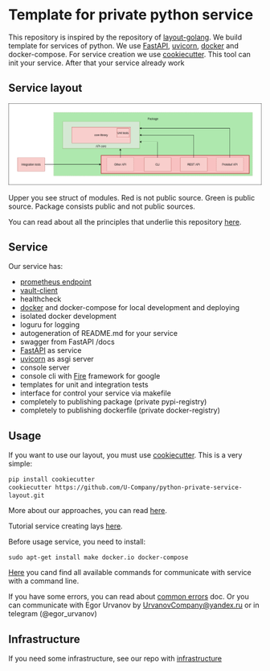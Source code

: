 # Template for private python service

This repository is inspired by the repository of [layout-golang](https://github.com/golang-standards/project-layout). 
We build template for services of python. We use [FastAPI](https://github.com/tiangolo/fastapi), 
[uvicorn](https://www.uvicorn.org/), [docker](https://www.docker.com/) and docker-compose. For service creation we use 
[cookiecutter](https://github.com/cookiecutter/cookiecutter). This tool can init your service. After that your service already work

## Service layout

![](docs/structure.png)

Upper you see struct of modules. Red is not public source. Green is public source. Package consists public and not public sources.

You can read about all the principles that underlie this repository [here](https://github.com/U-Company/python-service-layout/blob/master/%7B%7B%20cookiecutter.service%20%7D%7D/docs/structure.md).

## Service

Our service has:

- [prometheus endpoint](https://github.com/prometheus/client_python)
- [vault-client](https://github.com/U-Company/vault-client)
- healthcheck
- [docker](https://www.docker.com/) and docker-compose for local development and deploying
- isolated docker development
- loguru for logging
- autogeneration of README.md for your service
- swagger from FastAPI /docs
- [FastAPI](https://github.com/tiangolo/fastapi) as service
- [uvicorn](https://www.uvicorn.org/) as asgi server
- console server
- console cli with [Fire](https://github.com/google/python-fire) framework for google
- templates for unit and integration tests
- interface for control your service via makefile
- completely to publishing package (private pypi-registry)
- completely to publishing dockerfile (private docker-registry)

## Usage

If you want to use our layout, you must use [cookiecutter](https://github.com/cookiecutter/cookiecutter). This is a very simple:

    pip install cookiecutter
    cookiecutter https://github.com/U-Company/python-private-service-layout.git
    
More about our approaches, you can read [here](https://github.com/U-Company/notes).

Tutorial service creating lays [here](https://github.com/U-Company/python-service-layout/blob/master/docs/tutorial.md).

Before usage service, you need to install:

    sudo apt-get install make docker.io docker-compose
    
[Here](https://github.com/U-Company/python-service-layout/blob/master/%7B%7B%20cookiecutter.service%20%7D%7D/docs/commands.md) you cand find all available commands for communicate with service with a command line.

If you have some errors, you can read about [common errors](https://github.com/U-Company/python-private-service-layout/blob/master/%7B%7B%20cookiecutter.service%20%7D%7D/docs/errors.md) doc. Or you can communicate with Egor Urvanov by UrvanovCompany@yandex.ru or in telegram (@egor_urvanov)

## Infrastructure

If you need some infrastructure, see our repo with [infrastructure](https://github.com/U-Company/infrastructure)

